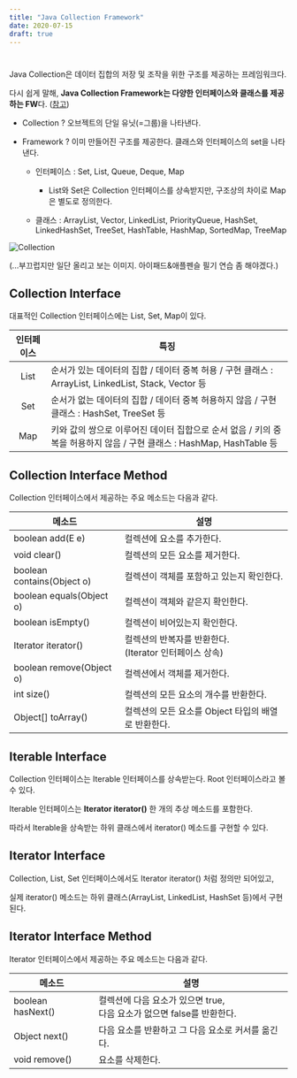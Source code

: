 ```yaml
---
title: "Java Collection Framework"
date: 2020-07-15
draft: true
---
```




# <!--Collection Framework-->

Java Collection은 데이터 집합의 저장 및 조작을 위한 구조를 제공하는 프레임워크다. 

다시 쉽게 말해, **Java Collection Framework는 다양한 인터페이스와 클래스를 제공하는 FW**다. ([참고](https://www.javatpoint.com/collections-in-java))

- Collection ? 오브젝트의 단일 유닛(=그룹)을 나타낸다.

- Framework ? 이미 만들어진 구조를 제공한다. 클래스와 인터페이스의 set을 나타낸다.
  
  - 인터페이스 : Set, List, Queue, Deque, Map
    - List와 Set은 Collection 인터페이스를 상속받지만, 구조상의 차이로 Map은 별도로 정의한다.
  
  - 클래스 : ArrayList, Vector, LinkedList, PriorityQueue, HashSet, LinkedHashSet, TreeSet, HashTable, HashMap, SortedMap, TreeMap  

![Collection](/img/20200714-02.JPG)

(...부끄럽지만 일단 올리고 보는 이미지. 아이패드&애플펜슬 필기 연습 좀 해야겠다.)

## Collection Interface

대표적인 Collection 인터페이스에는 List, Set, Map이 있다.



| 인터페이스 | 특징                                                         |
| :--------: | ------------------------------------------------------------ |
|    List    | 순서가 있는 데이터의 집합 / 데이터 중복 허용 / 구현 클래스 : ArrayList, LinkedList, Stack, Vector 등 |
|    Set     | 순서가 없는 데이터의 집합 / 데이터 중복 허용하지 않음 / 구현 클래스 : HashSet, TreeSet 등 |
|    Map     | 키와 값의 쌍으로 이루어진 데이터 집합으로 순서 없음 / 키의 중복을 허용하지 않음 / 구현 클래스 : HashMap, HashTable 등 |



## Collection Interface Method

Collection 인터페이스에서 제공하는 주요 메소드는 다음과 같다.



| 메소드                     | 설명                                                         |
| -------------------------- | ------------------------------------------------------------ |
| boolean add(E e)           | 컬렉션에 요소를 추가한다.                                    |
| void clear()               | 컬렉션의 모든 요소를 제거한다.                               |
| boolean contains(Object o) | 컬렉션이 객체를 포함하고 있는지 확인한다.                    |
| boolean equals(Object o)   | 컬렉션이 객체와 같은지 확인한다.                             |
| boolean isEmpty()          | 컬렉션이 비어있는지 확인한다.                                |
| Iterator<E> iterator()     | 컬렉션의 반복자를 반환한다. <br />(Iterator 인터페이스 상속) |
| boolean remove(Object o)   | 컬렉션에서 객체를 제거한다.                                  |
| int size()                 | 컬렉션의 모든 요소의 개수를 반환한다.                        |
| Object[] toArray()         | 컬렉션의 모든 요소를 Object 타입의 배열로 반환한다.          |



## Iterable Interface

Collection 인터페이스는 Iterable 인터페이스를 상속받는다. Root 인터페이스라고 볼 수 있다.

Iterable 인터페이스는 **Iterator<T> iterator()** 한 개의 추상 메소드를 포함한다.

따라서 Iterable을 상속받는 하위 클래스에서 iterator() 메소드를 구현할 수 있다.



## Iterator Interface

Collection, List, Set 인터페이스에서도 Iterator<E> iterator() 처럼 정의만 되어있고,

실제 iterator() 메소드는 하위 클래스(ArrayList, LinkedList, HashSet 등)에서 구현된다.



## Iterator Interface Method

Iterator 인터페이스에서 제공하는 주요 메소드는 다음과 같다.



| 메소드            | 설명                                                         |
| ----------------- | ------------------------------------------------------------ |
| boolean hasNext() | 컬렉션에 다음 요소가 있으면 true, <br />다음 요소가 없으면 false를 반환한다. |
| Object next()     | 다음 요소를 반환하고 그 다음 요소로 커서를 옮긴다.           |
| void remove()     | 요소를 삭제한다.                                             |

